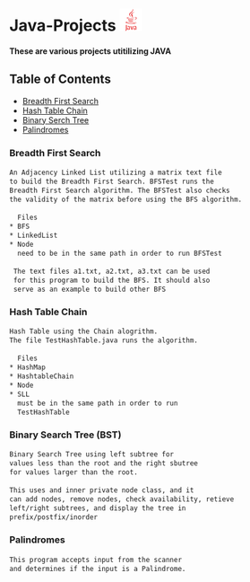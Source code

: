 # Java-Projects <img src="https://github.com/devicons/devicon/blob/master/icons/java/java-plain-wordmark.svg" title="java" alt="java" width="40" height="40"/>
#### These are various projects utitilizing JAVA

## Table of Contents
* [Breadth First Search](#breadth-first-search)
* [Hash Table Chain](#hash-table-chain)
* [Binary Serch Tree](#binary-search-tree)
* [Palindromes](#palindromes)

### Breadth First Search
```
An Adjacency Linked List utilizing a matrix text file
to build the Breadth First Search. BFSTest runs the 
Breadth First Search algorithm. The BFSTest also checks
the validity of the matrix before using the BFS algorithm.

  Files
* BFS
* LinkedList
* Node
  need to be in the same path in order to run BFSTest
 
 The text files a1.txt, a2.txt, a3.txt can be used
 for this program to build the BFS. It should also 
 serve as an example to build other BFS
```
### Hash Table Chain
```
Hash Table using the Chain alogrithm. 
The file TestHashTable.java runs the algorithm.

  Files
* HashMap
* HashtableChain
* Node
* SLL 
  must be in the same path in order to run 
  TestHashTable
```
### Binary Search Tree (BST)
```
Binary Search Tree using left subtree for
values less than the root and the right sbutree
for values larger than the root.

This uses and inner private node class, and it 
can add nodes, remove nodes, check availability, retieve
left/right subtrees, and display the tree in 
prefix/postfix/inorder
```
### Palindromes
```
This program accepts input from the scanner 
and determines if the input is a Palindrome.
```
